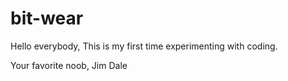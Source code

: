 # bit-wear

Hello everybody,
This is my first time experimenting with coding.

Your favorite noob,
Jim Dale
